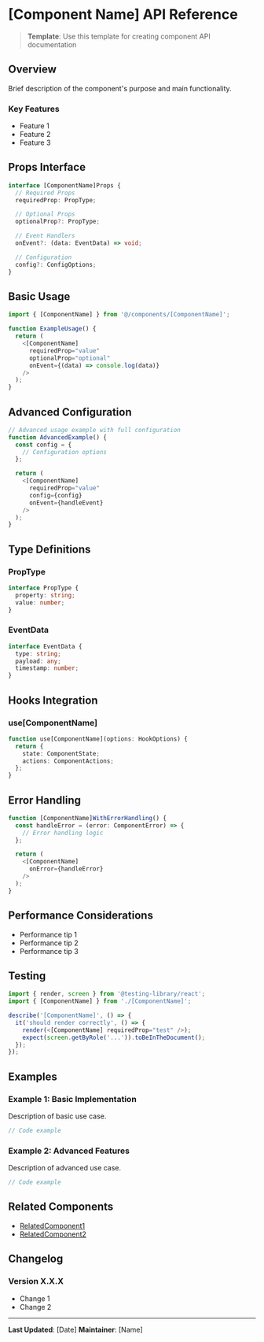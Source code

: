 # [Component Name] API Reference

> **Template**: Use this template for creating component API documentation

## Overview

Brief description of the component's purpose and main functionality.

### Key Features
- Feature 1
- Feature 2
- Feature 3

## Props Interface

```typescript
interface [ComponentName]Props {
  // Required Props
  requiredProp: PropType;

  // Optional Props
  optionalProp?: PropType;

  // Event Handlers
  onEvent?: (data: EventData) => void;

  // Configuration
  config?: ConfigOptions;
}
```

## Basic Usage

```typescript
import { [ComponentName] } from '@/components/[ComponentName]';

function ExampleUsage() {
  return (
    <[ComponentName]
      requiredProp="value"
      optionalProp="optional"
      onEvent={(data) => console.log(data)}
    />
  );
}
```

## Advanced Configuration

```typescript
// Advanced usage example with full configuration
function AdvancedExample() {
  const config = {
    // Configuration options
  };

  return (
    <[ComponentName]
      requiredProp="value"
      config={config}
      onEvent={handleEvent}
    />
  );
}
```

## Type Definitions

### PropType

```typescript
interface PropType {
  property: string;
  value: number;
}
```

### EventData

```typescript
interface EventData {
  type: string;
  payload: any;
  timestamp: number;
}
```

## Hooks Integration

### use[ComponentName]

```typescript
function use[ComponentName](options: HookOptions) {
  return {
    state: ComponentState;
    actions: ComponentActions;
  };
}
```

## Error Handling

```typescript
function [ComponentName]WithErrorHandling() {
  const handleError = (error: ComponentError) => {
    // Error handling logic
  };

  return (
    <[ComponentName]
      onError={handleError}
    />
  );
}
```

## Performance Considerations

- Performance tip 1
- Performance tip 2
- Performance tip 3

## Testing

```typescript
import { render, screen } from '@testing-library/react';
import { [ComponentName] } from './[ComponentName]';

describe('[ComponentName]', () => {
  it('should render correctly', () => {
    render(<[ComponentName] requiredProp="test" />);
    expect(screen.getByRole('...')).toBeInTheDocument();
  });
});
```

## Examples

### Example 1: Basic Implementation
Description of basic use case.

```typescript
// Code example
```

### Example 2: Advanced Features
Description of advanced use case.

```typescript
// Code example
```

## Related Components

- [RelatedComponent1](./related-component-1.md)
- [RelatedComponent2](./related-component-2.md)

## Changelog

### Version X.X.X
- Change 1
- Change 2

---

**Last Updated**: [Date]
**Maintainer**: [Name]